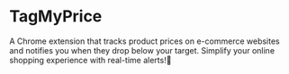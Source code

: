 # TagMyPrice
A Chrome extension that tracks product prices on e-commerce websites and notifies you when they drop below your target. Simplify your online shopping experience with real-time alerts!🚀
